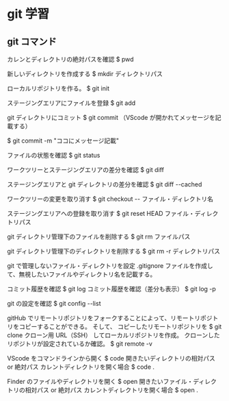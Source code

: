 # git 学習

## git コマンド

カレンとディレクトリの絶対パスを確認
$ pwd

新しいディレクトリを作成する
$ mkdir ディレクトリパス

ローカルリポジトリを作る。
$ git init

ステージングエリアにファイルを登録
$ git add

git ディレクトリにコミット
$ git commit
（VScode が開かれてメッセージを記載する）

$ git commit -m "ココにメッセージ記載"

ファイルの状態を確認
$ git status

ワークツリーとステージングエリアの差分を確認
$ git diff

ステージングエリアと git ディレクトリの差分を確認
$ git diff --cached

ワークツリーの変更を取り消す
$ git checkout -- ファイル・ディレクトリ名

ステージングエリアへの登録を取り消す
$ git reset HEAD ファイル・ディレクトリパス

git ディレクトリ管理下のファイルを削除する
$ git rm ファイルパス

git ディレクトリ管理下のディレクトリを削除する
$ git rm -r ディレクトリパス

git で管理しないファイル・ディレクトリを設定
.gitignore ファイルを作成して、無視したいファイルやディレクトリ名を記載する。

コミット履歴を確認
$ git log
コミット履歴を確認（差分も表示）
$ git log -p

git の設定を確認
$ git config --list

gitHub でリモートリポジトリをフォークすることによって、リモートリポジトリをコピーすることができる。
そして、
コピーしたリモートリポジトリを
$ git clone クローン用 URL（SSH）
してローカルリポジトリを作成。
クローンしたリポジトリが設定されているか確認。
$ git remote -v

VScode をコマンドラインから開く
$ code 開きたいディレクトリの相対パス or 絶対パス
カレントディレクトリを開く場合
$ code .

Finder のファイルやディレクトリを開く
$ open 開きたいファイル・ディレクトリの相対パス or 絶対パス
カレントディレクトリを開く場合
$ open .
